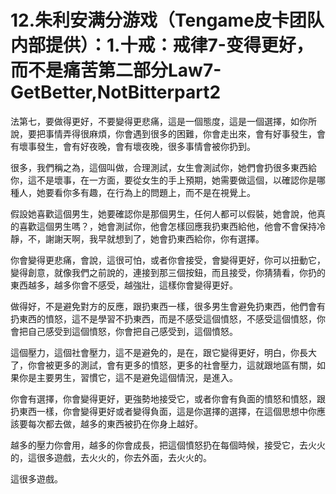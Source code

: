 # 12.朱利安满分游戏（Tengame皮卡团队内部提供）：1.十戒：戒律7-变得更好，而不是痛苦第二部分Law7-GetBetter,NotBitterpart2

法第七，要做得更好，不要變得更悲痛，這是一個態度，這是一個選擇，如你所說，要把事情弄得很麻煩，你會遇到很多的困難，你會走出來，會有好事發生，會有壞事發生，會有好夜晚，會有壞夜晚，很多事情會被你扔到。

很多，我們稱之為，這個叫做，合理測試，女生會測試你，她們會扔很多東西給你，這不是壞事，在一方面，要從女生的手上預期，她需要做這個，以確認你是哪種人，她要看你多有趣，在行為上的問題上，而不是在視覺上。

假設她喜歡這個男生，她要確認你是那個男生，任何人都可以假裝，她會說，他真的喜歡這個男生嗎？，她會測試你，他會怎樣回應我扔東西給他，他會不會保持冷靜，不，謝謝天啊，我早就想到了，她會扔東西給你，你有選擇。

你會變得更悲痛，會說，這很可怕，或者你會接受，會變得更好，你可以扭動它，變得創意，就像我們之前說的，連接到那三個按鈕，而且接受，你猜猜看，你扔的東西越多，越多你會不感受，越強壯，這樣你會變得更好。

做得好，不是避免對方的反應，跟扔東西一樣，很多男生會避免扔東西，他們會有扔東西的憤怒，這不是學習不扔東西，而是不感受這個憤怒，不感受這個憤怒，你會把自己感受到這個憤怒，你會把自己感受到，這個憤怒。

這個壓力，這個社會壓力，這不是避免的，是在，跟它變得更好，明白，你長大了，你會被更多的測試，會有更多的憤怒，更多的社會壓力，這就跟地區有關，如果你是主要男生，習慣它，這不是避免這個情況，是進入。

你會有選擇，你會變得更好，更強勢地接受它，或者你會有負面的憤怒和憤怒，跟扔東西一樣，你會變得更好或者變得負面，這是你選擇的選擇，在這個思想中你應該要每次都去做，越多的東西被扔在你身上越好。

越多的壓力你會用，越多的你會成長，把這個憤怒扔在每個時候，接受它，去火火的，這很多遊戲，去火火的，你去外面，去火火的。

這很多遊戲。